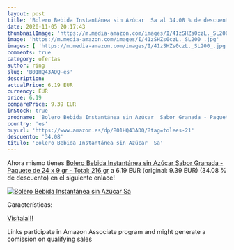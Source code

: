 ```yaml
---
layout: post
title: 'Bolero Bebida Instantánea sin Azúcar  Sa al 34.08 % de descuento'
date: 2020-11-05 20:17:43
thumbnailImage: 'https://m.media-amazon.com/images/I/41zSHZs0czL._SL200_.jpg'
image: 'https://m.media-amazon.com/images/I/41zSHZs0czL._SL200_.jpg'
images: [ 'https://m.media-amazon.com/images/I/41zSHZs0czL._SL200_.jpg' ]
comments: true
category: ofertas
author: ring
slug: 'B01HQ43ADQ-es'
description:
actualPrice: 6.19 EUR
currency: EUR
price: 6.19
comparePrice: 9.39 EUR
inStock: true
prodname: 'Bolero Bebida Instantánea sin Azúcar  Sabor Granada - Paquete de 24 x 9 gr - Total: 216 gr'
country: 'es'
buyurl: 'https://www.amazon.es/dp/B01HQ43ADQ/?tag=tolees-21'
descuento: '34.08'
titulo: 'Bolero Bebida Instantánea sin Azúcar  Sa'
---
```


Ahora mismo tienes [Bolero Bebida Instantánea sin Azúcar  Sabor Granada - Paquete de 24 x 9 gr - Total: 216 gr](https://www.amazon.es/dp/B01HQ43ADQ/?tag=tolees-21) a 6.19 EUR (original: 9.39 EUR) (34.08 %  de descuento) en el siguiente enlace!

[![Bolero Bebida Instantánea sin Azúcar  Sa](https://m.media-amazon.com/images/I/41zSHZs0czL._SL200_.jpg)](https://www.amazon.es/dp/B01HQ43ADQ/?tag=tolees-21)

Características:


[Visítala!!!](https://www.amazon.es/dp/B01HQ43ADQ/?tag=tolees-21)

Links participate in Amazon Associate program and might generate a comission on qualifying sales
